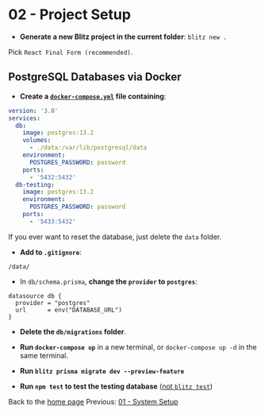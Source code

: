 # 02 - Project Setup

- **Generate a new Blitz project in the current folder**: `blitz new .`

Pick `React Final Form (recommended)`.

## PostgreSQL Databases via Docker

- **Create a [`docker-compose.yml`](/02-project-setup/docker-compose.yml) file containing**:

```yaml
version: '3.8'
services:
  db:
    image: postgres:13.2
    volumes:
      - ./data:/var/lib/postgresql/data
    environment:
      POSTGRES_PASSWORD: password
    ports:
      - '5432:5432'
  db-testing:
    image: postgres:13.2
    environment:
      POSTGRES_PASSWORD: password
    ports:
      - '5433:5432'
```

If you ever want to reset the database, just delete the `data` folder.

- **Add to `.gitignore`**:

```
/data/
```

- In `db/schema.prisma`, **change the `provider` to `postgres`**:

```
datasource db {
  provider = "postgres"
  url      = env("DATABASE_URL")
}
```

- **Delete the `db/migrations` folder**.

- **Run `docker-compose up`** in a new terminal, or `docker-compose up -d` in the same terminal.

- **Run `blitz prisma migrate dev --preview-feature`**

- **Run `npm test` to test the testing database** ([not `blitz test`](https://github.com/blitz-js/blitz/issues/2006))

Back to the [home page](https://github.com/verekia/blitz-app-steps)
Previous: [01 - System Setup](/01-system-setup#readme)
